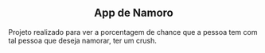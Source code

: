 <h2 align="center">App de Namoro</h2>
<p>
  Projeto realizado para ver a porcentagem de chance que a pessoa tem com tal pessoa que deseja namorar, ter um crush.
</p>
